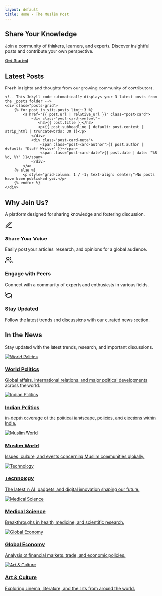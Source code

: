 ```yaml
---
layout: default
title: Home - The Muslim Post
---
```


<section class="hero-section">
<h1 class="reveal-on-scroll">Share Your Knowledge</h1>
<p class="reveal-on-scroll">Join a community of thinkers, learners, and experts. Discover insightful posts and contribute your own perspective.</p>
<a href="{{ 'post.html' | relative_url }}" class="cta-button reveal-on-scroll">Get Started</a>
</section>

<div class="content-wrapper">
<section class="content-section latest-posts-container reveal-on-scroll">
<h2>Latest Posts</h2>
<p class="section-subtitle">Fresh insights and thoughts from our growing community of contributors.</p>

    <!-- This Jekyll code automatically displays your 3 latest posts from the _posts folder -->
    <div class="posts-grid">
        {% for post in site.posts limit:3 %}
            <a href="{{ post.url | relative_url }}" class="post-card">
                <div class="post-card-content">
                   <h3>{{ post.title }}</h3>
                   <p>{{ post.subheadline | default: post.content | strip_html | truncatewords: 30 }}</p>
                </div>
                <div class="post-card-meta">
                    <span class="post-card-author">{{ post.author | default: "Staff Writer" }}</span>
                    <span class="post-card-date">{{ post.date | date: "%B %d, %Y" }}</span>
                </div>
            </a>
        {% else %}
            <p style="grid-column: 1 / -1; text-align: center;">No posts have been published yet.</p>
        {% endfor %}
    </div>
</section>

<section class="content-section features-section reveal-on-scroll">
    <h2>Why Join Us?</h2>
    <p class="section-subtitle">A platform designed for sharing knowledge and fostering discussion.</p>
    <div class="features-grid">
        <div class="feature-item">
            <div class="feature-icon"><svg xmlns="http://www.w3.org/2000/svg" width="24" height="24" viewBox="0 0 24 24" fill="none" stroke="currentColor" stroke-width="2" stroke-linecap="round" stroke-linejoin="round"><path d="M12 20h9"></path><path d="M16.5 3.5a2.121 2.121 0 0 1 3 3L7 19l-4 1 1-4L16.5 3.5z"></path></svg></div>
            <h3>Share Your Voice</h3>
            <p>Easily post your articles, research, and opinions for a global audience.</p>
        </div>
        <div class="feature-item">
            <div class="feature-icon"><svg xmlns="http://www.w3.org/2000/svg" width="24" height="24" viewBox="0 0 24 24" fill="none" stroke="currentColor" stroke-width="2" stroke-linecap="round" stroke-linejoin="round"><path d="M17 21v-2a4 4 0 0 0-4-4H5a4 4 0 0 0-4 4v2"></path><circle cx="9" cy="7" r="4"></circle><path d="M23 21v-2a4 4 0 0 0-3-3.87"></path><path d="M16 3.13a4 4 0 0 1 0 7.75"></path></svg></div>
            <h3>Engage with Peers</h3>
            <p>Connect with a community of experts and enthusiasts in various fields.</p>
        </div>
        <div class="feature-item">
            <div class="feature-icon"><svg xmlns="http://www.w3.org/2000/svg" width="24" height="24" viewBox="0 0 24 24" fill="none" stroke="currentColor" stroke-width="2" stroke-linecap="round" stroke-linejoin="round"><path d="M2.5 2v6h6M21.5 22v-6h-6"/><path d="M22 11.5A10 10 0 0 0 3.5 12.5"/><path d="M2 12.5a10 10 0 0 0 18.5-1"/></svg></div>
            <h3>Stay Updated</h3>
            <p>Follow the latest trends and discussions with our curated news section.</p>
        </div>
    </div>
</section>

<section class="content-section news-section reveal-on-scroll">
    <h2>In the News</h2>
    <p class="section-subtitle">Stay updated with the latest trends, research, and important discussions.</p>
    <!-- REVISED: These cards are now categories that link to a filtered news hub -->
    <div class="news-grid">
        <a href="news-hub.html?tag=world-politics" class="news-card">
            <div class="news-card-image-wrapper">
                <img src="https://placehold.co/600x400/3498db/ffffff?text=World+Politics" alt="World Politics" class="news-card-image">
            </div>
            <div class="news-card-text">
                <h3 class="news-card-headline">World Politics</h3>
                <p class="news-card-subheadline">Global affairs, international relations, and major political developments across the world.</p>
            </div>
        </a>
        <a href="news-hub.html?tag=indian-politics" class="news-card">
            <div class="news-card-image-wrapper">
                <img src="https://placehold.co/600x400/f1c40f/ffffff?text=Indian+Politics" alt="Indian Politics" class="news-card-image">
            </div>
            <div class="news-card-text">
                <h3 class="news-card-headline">Indian Politics</h3>
                <p class="news-card-subheadline">In-depth coverage of the political landscape, policies, and elections within India.</p>
            </div>
        </a>
        <a href="news-hub.html?tag=muslim-world" class="news-card">
            <div class="news-card-image-wrapper">
                <img src="https://placehold.co/600x400/2ecc71/ffffff?text=Muslim+World" alt="Muslim World" class="news-card-image">
            </div>
            <div class="news-card-text">
                <h3 class="news-card-headline">Muslim World</h3>
                <p class="news-card-subheadline">Issues, culture, and events concerning Muslim communities globally.</p>
            </div>
        </a>
        <a href="news-hub.html?tag=technology" class="news-card">
            <div class="news-card-image-wrapper">
                <img src="https://placehold.co/600x400/9b59b6/ffffff?text=Technology" alt="Technology" class="news-card-image">
            </div>
            <div class="news-card-text">
                <h3 class="news-card-headline">Technology</h3>
                <p class="news-card-subheadline">The latest in AI, gadgets, and digital innovation shaping our future.</p>
            </div>
        </a>
        <a href="news-hub.html?tag=medical-science" class="news-card">
            <div class="news-card-image-wrapper">
                <img src="https://placehold.co/600x400/e74c3c/ffffff?text=Medical+Science" alt="Medical Science" class="news-card-image">
            </div>
            <div class="news-card-text">
                <h3 class="news-card-headline">Medical Science</h3>
                <p class="news-card-subheadline">Breakthroughs in health, medicine, and scientific research.</p>
            </div>
        </a>
        <a href="news-hub.html?tag=global-economy" class="news-card">
            <div class="news-card-image-wrapper">
                <img src="https://placehold.co/600x400/1abc9c/ffffff?text=Global+Economy" alt="Global Economy" class="news-card-image">
            </div>
            <div class="news-card-text">
                <h3 class="news-card-headline">Global Economy</h3>
                <p class="news-card-subheadline">Analysis of financial markets, trade, and economic policies.</p>
            </div>
        </a>
        <a href="news-hub.html?tag=art-culture" class="news-card">
            <div class="news-card-image-wrapper">
                <img src="https://placehold.co/600x400/e67e22/ffffff?text=Art+%26+Culture" alt="Art & Culture" class="news-card-image">
            </div>
            <div class="news-card-text">
                <h3 class="news-card-headline">Art & Culture</h3>
                <p class="news-card-subheadline">Exploring cinema, literature, and the arts from around the world.</p>
            </div>
        </a>
    </div>
</section>

</div>

<!-- This script adds the "reveal-on-scroll" animations back -->
<script>
    document.addEventListener('DOMContentLoaded', () => {
        const observer = new IntersectionObserver((entries) => {
            entries.forEach(entry => {
                if (entry.isIntersecting) {
                    entry.target.classList.add('is-visible');
                }
            });
        }, { threshold: 0.1 });

        document.querySelectorAll('.reveal-on-scroll').forEach(element => {
            observer.observe(element);
        });
    });
</script>